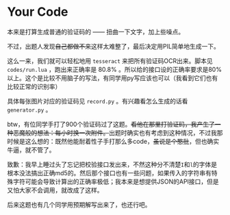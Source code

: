 # Your Code 
本来是打算生成普通的验证码的 —— 扭曲一下文字，加上些噪点。

不过，出题人发现<strike>自己都做不来</strike>这样太难整了，最后决定用PIL简单地生成一下。

这么一来，我们就可以轻松地用 `tesseract` 来把所有验证码OCR出来。脚本见 `codes/run.lua` ，跑出来正确率是 80.8% 。所以给的接口设的正确率要求是80%以上。这个是比较不用脑子的写法，有同学用py写应该也可以（我看到它们也有比较正常的识别率）

具体每张图片对应的验证码见 `record.py` 。有兴趣看怎么生成的话看 `generator.py` 。

btw，有位同学手打了900个验证码过了这题。<strike>看他在那里打验证码，我产生了一种恶魔般的想法：每小时换一次附件。</strike>出题时确实也有考虑到这种情况，不过我那时候是这么想的：既然他能耐着性子手打那么多code，<strike>虽说是个憨批</strike>，但也确实牛逼，就不管了。

致歉：我早上睡过头了忘记把校验接口发出来，不然这种分不清楚`I`和`l`的字体是根本没法搞出正确md5的。然后那个接口也有一些问题，如果传入的字符串有特殊字符可能会导致计算出的正确率极低；我本来是想提供JSON的API接口，但是又怕大家不会调用，就改成了这样。

后来这题也有几个同学用预期解写出来了，也还行吧。